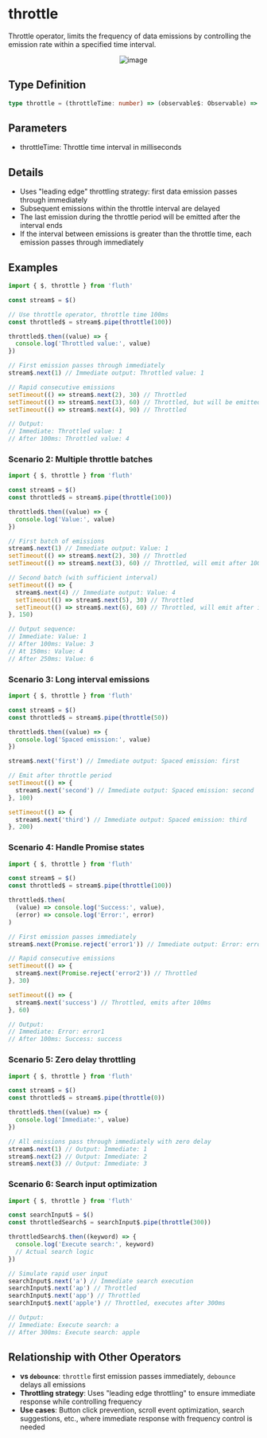 # throttle

Throttle operator, limits the frequency of data emissions by controlling the emission rate within a specified time interval.

<div style="display: flex; justify-content: center">
  <img src="/throttle.drawio.svg" alt="image" >
</div>

## Type Definition

```typescript
type throttle = (throttleTime: number) => (observable$: Observable) => Observable
```

## Parameters

- throttleTime: Throttle time interval in milliseconds

## Details

- Uses "leading edge" throttling strategy: first data emission passes through immediately
- Subsequent emissions within the throttle interval are delayed
- The last emission during the throttle period will be emitted after the interval ends
- If the interval between emissions is greater than the throttle time, each emission passes through immediately

## Examples

```typescript
import { $, throttle } from 'fluth'

const stream$ = $()

// Use throttle operator, throttle time 100ms
const throttled$ = stream$.pipe(throttle(100))

throttled$.then((value) => {
  console.log('Throttled value:', value)
})

// First emission passes through immediately
stream$.next(1) // Immediate output: Throttled value: 1

// Rapid consecutive emissions
setTimeout(() => stream$.next(2), 30) // Throttled
setTimeout(() => stream$.next(3), 60) // Throttled, but will be emitted after 100ms
setTimeout(() => stream$.next(4), 90) // Throttled

// Output:
// Immediate: Throttled value: 1
// After 100ms: Throttled value: 4
```

### Scenario 2: Multiple throttle batches

```typescript
import { $, throttle } from 'fluth'

const stream$ = $()
const throttled$ = stream$.pipe(throttle(100))

throttled$.then((value) => {
  console.log('Value:', value)
})

// First batch of emissions
stream$.next(1) // Immediate output: Value: 1
setTimeout(() => stream$.next(2), 30) // Throttled
setTimeout(() => stream$.next(3), 60) // Throttled, will emit after 100ms

// Second batch (with sufficient interval)
setTimeout(() => {
  stream$.next(4) // Immediate output: Value: 4
  setTimeout(() => stream$.next(5), 30) // Throttled
  setTimeout(() => stream$.next(6), 60) // Throttled, will emit after interval
}, 150)

// Output sequence:
// Immediate: Value: 1
// After 100ms: Value: 3
// At 150ms: Value: 4
// After 250ms: Value: 6
```

### Scenario 3: Long interval emissions

```typescript
import { $, throttle } from 'fluth'

const stream$ = $()
const throttled$ = stream$.pipe(throttle(50))

throttled$.then((value) => {
  console.log('Spaced emission:', value)
})

stream$.next('first') // Immediate output: Spaced emission: first

// Emit after throttle period
setTimeout(() => {
  stream$.next('second') // Immediate output: Spaced emission: second
}, 100)

setTimeout(() => {
  stream$.next('third') // Immediate output: Spaced emission: third
}, 200)
```

### Scenario 4: Handle Promise states

```typescript
import { $, throttle } from 'fluth'

const stream$ = $()
const throttled$ = stream$.pipe(throttle(100))

throttled$.then(
  (value) => console.log('Success:', value),
  (error) => console.log('Error:', error)
)

// First emission passes immediately
stream$.next(Promise.reject('error1')) // Immediate output: Error: error1

// Rapid consecutive emissions
setTimeout(() => {
  stream$.next(Promise.reject('error2')) // Throttled
}, 30)

setTimeout(() => {
  stream$.next('success') // Throttled, emits after 100ms
}, 60)

// Output:
// Immediate: Error: error1
// After 100ms: Success: success
```

### Scenario 5: Zero delay throttling

```typescript
import { $, throttle } from 'fluth'

const stream$ = $()
const throttled$ = stream$.pipe(throttle(0))

throttled$.then((value) => {
  console.log('Immediate:', value)
})

// All emissions pass through immediately with zero delay
stream$.next(1) // Output: Immediate: 1
stream$.next(2) // Output: Immediate: 2
stream$.next(3) // Output: Immediate: 3
```

### Scenario 6: Search input optimization

```typescript
import { $, throttle } from 'fluth'

const searchInput$ = $()
const throttledSearch$ = searchInput$.pipe(throttle(300))

throttledSearch$.then((keyword) => {
  console.log('Execute search:', keyword)
  // Actual search logic
})

// Simulate rapid user input
searchInput$.next('a') // Immediate search execution
searchInput$.next('ap') // Throttled
searchInput$.next('app') // Throttled
searchInput$.next('apple') // Throttled, executes after 300ms

// Output:
// Immediate: Execute search: a
// After 300ms: Execute search: apple
```

## Relationship with Other Operators

- **vs `debounce`**: `throttle` first emission passes immediately, `debounce` delays all emissions
- **Throttling strategy**: Uses "leading edge throttling" to ensure immediate response while controlling frequency
- **Use cases**: Button click prevention, scroll event optimization, search suggestions, etc., where immediate response with frequency control is needed
